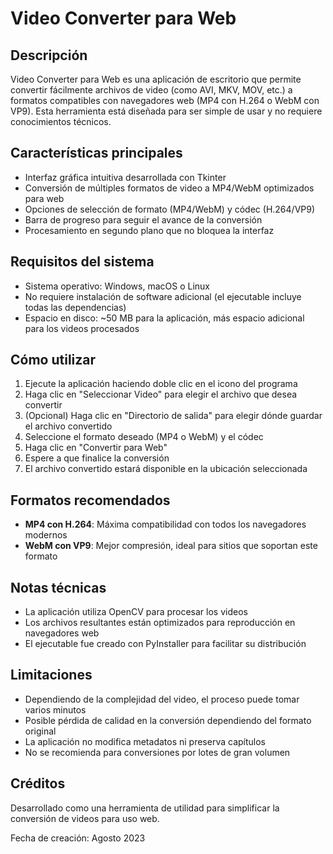 # Video Converter para Web

## Descripción
Video Converter para Web es una aplicación de escritorio que permite convertir fácilmente archivos de video (como AVI, MKV, MOV, etc.) a formatos compatibles con navegadores web (MP4 con H.264 o WebM con VP9). Esta herramienta está diseñada para ser simple de usar y no requiere conocimientos técnicos.

## Características principales
- Interfaz gráfica intuitiva desarrollada con Tkinter
- Conversión de múltiples formatos de video a MP4/WebM optimizados para web
- Opciones de selección de formato (MP4/WebM) y códec (H.264/VP9)
- Barra de progreso para seguir el avance de la conversión
- Procesamiento en segundo plano que no bloquea la interfaz

## Requisitos del sistema
- Sistema operativo: Windows, macOS o Linux
- No requiere instalación de software adicional (el ejecutable incluye todas las dependencias)
- Espacio en disco: ~50 MB para la aplicación, más espacio adicional para los videos procesados

## Cómo utilizar
1. Ejecute la aplicación haciendo doble clic en el icono del programa
2. Haga clic en "Seleccionar Video" para elegir el archivo que desea convertir
3. (Opcional) Haga clic en "Directorio de salida" para elegir dónde guardar el archivo convertido
4. Seleccione el formato deseado (MP4 o WebM) y el códec
5. Haga clic en "Convertir para Web"
6. Espere a que finalice la conversión
7. El archivo convertido estará disponible en la ubicación seleccionada

## Formatos recomendados
- **MP4 con H.264**: Máxima compatibilidad con todos los navegadores modernos
- **WebM con VP9**: Mejor compresión, ideal para sitios que soportan este formato

## Notas técnicas
- La aplicación utiliza OpenCV para procesar los videos
- Los archivos resultantes están optimizados para reproducción en navegadores web
- El ejecutable fue creado con PyInstaller para facilitar su distribución

## Limitaciones
- Dependiendo de la complejidad del video, el proceso puede tomar varios minutos
- Posible pérdida de calidad en la conversión dependiendo del formato original
- La aplicación no modifica metadatos ni preserva capítulos
- No se recomienda para conversiones por lotes de gran volumen

## Créditos
Desarrollado como una herramienta de utilidad para simplificar la conversión de videos para uso web.

Fecha de creación: Agosto 2023
